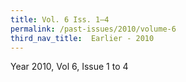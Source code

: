 ```yaml
---
title: Vol. 6 Iss. 1–4
permalink: /past-issues/2010/volume-6
third_nav_title:  Earlier - 2010
---
```


Year 2010, Vol 6, Issue 1 to 4

